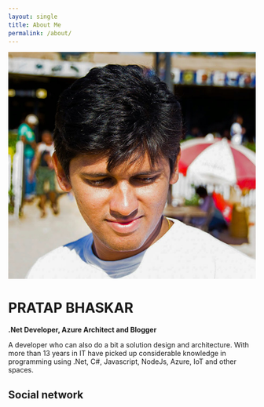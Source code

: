 ```yaml
---
layout: single
title: About Me
permalink: /about/
---
```


![ME](/assets/images/me.jpg)

# PRATAP BHASKAR
**.Net Developer, Azure Architect and Blogger**

A developer who can also do a bit a solution design and architecture. With more than 13 years in IT have picked up considerable knowledge in programming using .Net, C#, Javascript, NodeJs, Azure, IoT and other spaces. 

## Social network

